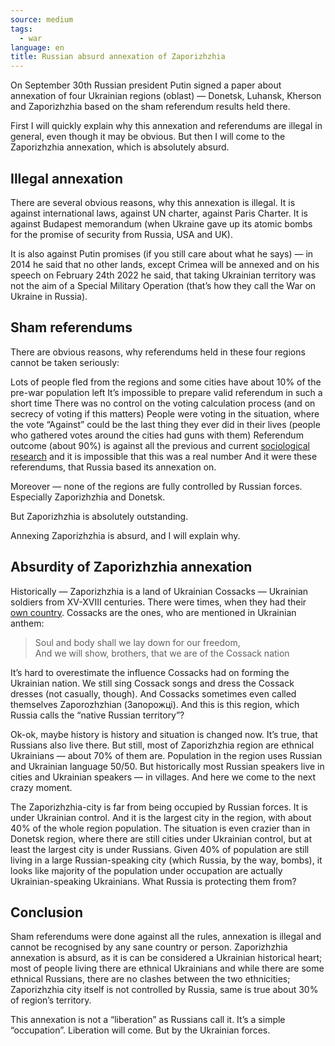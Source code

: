 ```yaml
---
source: medium
tags:
  - war
language: en
title: Russian absurd annexation of Zaporizhzhia
---
```


On September 30th Russian president Putin signed a paper about annexation of four Ukrainian regions (oblast) — Donetsk, Luhansk, Kherson and Zaporizhzhia based on the sham referendum results held there.

First I will quickly explain why this annexation and referendums are illegal in general, even though it may be obvious. 
But then I will come to the Zaporizhzhia annexation, which is absolutely absurd.

## Illegal annexation

There are several obvious reasons, why this annexation is illegal. 
It is against international laws, against UN charter, against Paris Charter. 
It is against Budapest memorandum (when Ukraine gave up its atomic bombs for the promise of security from Russia, USA and UK).

It is also against Putin promises (if you still care about what he says) — in 2014 he said that no other lands, except Crimea will be annexed and on his speech on February 24th 2022 he said, that taking Ukrainian territory was not the aim of a Special Military Operation (that’s how they call the War on Ukraine in Russia).

## Sham referendums

There are obvious reasons, why referendums held in these four regions cannot be taken seriously:

Lots of people fled from the regions and some cities have about 10% of the pre-war population left
It’s impossible to prepare valid referendum in such a short time
There was no control on the voting calculation process (and on secrecy of voting if this matters)
People were voting in the situation, where the vote “Against” could be the last thing they ever did in their lives (people who gathered votes around the cities had guns with them)
Referendum outcome (about 90%) is against all the previous and current [sociological research](https://www.kiis.com.ua/?lang=eng&cat=reports&id=1078) and it is impossible that this was a real number
And it were these referendums, that Russia based its annexation on.

Moreover — none of the regions are fully controlled by Russian forces. 
Especially Zaporizhzhia and Donetsk.

But Zaporizhzhia is absolutely outstanding.

Annexing Zaporizhzhia is absurd, and I will explain why.

## Absurdity of Zaporizhzhia annexation

Historically — Zaporizhzhia is a land of Ukrainian Cossacks — Ukrainian soldiers from XV-XVIII centuries. 
There were times, when they had their [own country](https://en.wikipedia.org/wiki/Zaporozhian_Sich). 
Cossacks are the ones, who are mentioned in Ukrainian anthem:

> Soul and body shall we lay down for our freedom,  
> And we will show, brothers, that we are of the Cossack nation

It’s hard to overestimate the influence Cossacks had on forming the Ukrainian nation. 
We still sing Cossack songs and dress the Cossack dresses (not casually, though). 
And Cossacks sometimes even called themselves Zaporozhzhian (Запорожці). 
And this is this region, which Russia calls the “native Russian territory”?

Ok-ok, maybe history is history and situation is changed now. 
It’s true, that Russians also live there. 
But still, most of Zaporizhzhia region are ethnical Ukrainians — about 70% of them are. 
Population in the region uses Russian and Ukrainian language 50/50. 
But historically most Russian speakers live in cities and Ukrainian speakers — in villages. 
And here we come to the next crazy moment.

The Zaporizhzhia-city is far from being occupied by Russian forces. 
It is under Ukrainian control. 
And it is the largest city in the region, with about 40% of the whole region population. 
The situation is even crazier than in Donetsk region, where there are still cities under Ukrainian control, but at least the largest city is under Russians. 
Given 40% of population are still living in a large Russian-speaking city (which Russia, by the way, bombs), it looks like majority of the population under occupation are actually Ukrainian-speaking Ukrainians. 
What Russia is protecting them from?

## Conclusion

Sham referendums were done against all the rules, annexation is illegal and cannot be recognised by any sane country or person. 
Zaporizhzhia annexation is absurd, as it is can be considered a Ukrainian historical heart; most of people living there are ethnical Ukrainians and while there are some ethnical Russians, there are no clashes between the two ethnicities; Zaporizhzhia city itself is not controlled by Russia, same is true about 30% of region’s territory.

This annexation is not a “liberation” as Russians call it. 
It’s a simple “occupation”. 
Liberation will come. 
But by the Ukrainian forces.

